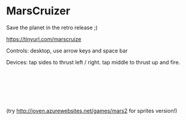 # MarsCruizer

Save the planet in the retro release ;)

https://tinyurl.com/marscruize


Controls: desktop, use arrow keys and space bar

Devices: tap sides to thrust left / right.  tap middle to thrust up and fire.

<br/>
<br/>
<br/>
<br/>
<br/>

(try http://joven.azurewebsites.net/games/mars2 for sprites version!)

